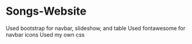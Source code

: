 # Songs-Website
Used bootstrap for navbar, slideshow, and table
Used fontawesome for navbar icons
Used my own css
